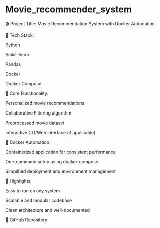 # Movie_recommender_system

🎬 Project Title: Movie Recommendation System with Docker Automation

🔧 Tech Stack:

Python

Scikit-learn

Pandas

Docker

Docker Compose

🧠 Core Functionality:

Personalized movie recommendations

Collaborative Filtering algorithm

Preprocessed movie dataset

Interactive CLI/Web interface (if applicable)

🐳 Docker Automation:

Containerized application for consistent performance

One-command setup using docker-compose

Simplified deployment and environment management

🚀 Highlights:

Easy to run on any system

Scalable and modular codebase

Clean architecture and well-documented

📁 GitHub Repository:
